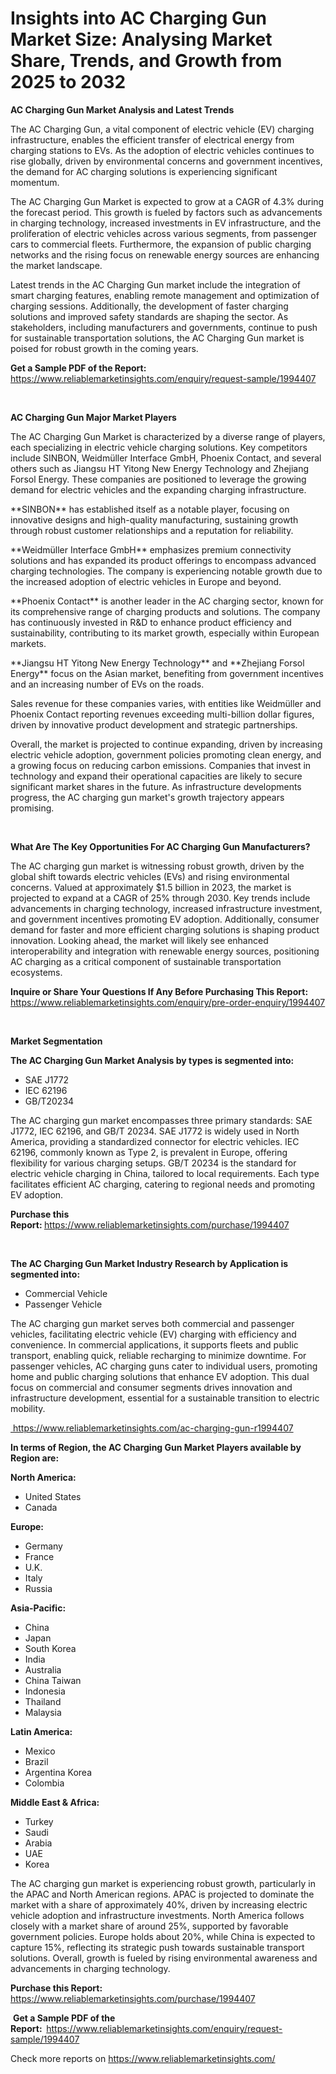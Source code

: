<p><h1>Insights into AC Charging Gun Market Size: Analysing Market Share, Trends, and Growth from 2025 to 2032</h1></p><p><strong>AC Charging Gun Market Analysis and Latest Trends</strong></p>
<p><p>The AC Charging Gun, a vital component of electric vehicle (EV) charging infrastructure, enables the efficient transfer of electrical energy from charging stations to EVs. As the adoption of electric vehicles continues to rise globally, driven by environmental concerns and government incentives, the demand for AC charging solutions is experiencing significant momentum.</p><p>The AC Charging Gun Market is expected to grow at a CAGR of 4.3% during the forecast period. This growth is fueled by factors such as advancements in charging technology, increased investments in EV infrastructure, and the proliferation of electric vehicles across various segments, from passenger cars to commercial fleets. Furthermore, the expansion of public charging networks and the rising focus on renewable energy sources are enhancing the market landscape.</p><p>Latest trends in the AC Charging Gun market include the integration of smart charging features, enabling remote management and optimization of charging sessions. Additionally, the development of faster charging solutions and improved safety standards are shaping the sector. As stakeholders, including manufacturers and governments, continue to push for sustainable transportation solutions, the AC Charging Gun market is poised for robust growth in the coming years.</p></p>
<p><strong>Get a Sample PDF of the Report:&nbsp;</strong> <a href="https://www.reliablemarketinsights.com/enquiry/request-sample/1994407?utm_campaign=3312&utm_medium=2&utm_source=Github&utm_content=ia&utm_term=31032025&utm_id=ac-charging-gun">https://www.reliablemarketinsights.com/enquiry/request-sample/1994407</a></p>
<p>&nbsp;</p>
<p><strong>AC Charging Gun Major Market Players</strong></p>
<p><p>The AC Charging Gun Market is characterized by a diverse range of players, each specializing in electric vehicle charging solutions. Key competitors include SINBON, Weidmüller Interface GmbH, Phoenix Contact, and several others such as Jiangsu HT Yitong New Energy Technology and Zhejiang Forsol Energy. These companies are positioned to leverage the growing demand for electric vehicles and the expanding charging infrastructure.</p><p>**SINBON** has established itself as a notable player, focusing on innovative designs and high-quality manufacturing, sustaining growth through robust customer relationships and a reputation for reliability. </p><p>**Weidmüller Interface GmbH** emphasizes premium connectivity solutions and has expanded its product offerings to encompass advanced charging technologies. The company is experiencing notable growth due to the increased adoption of electric vehicles in Europe and beyond.</p><p>**Phoenix Contact** is another leader in the AC charging sector, known for its comprehensive range of charging products and solutions. The company has continuously invested in R&D to enhance product efficiency and sustainability, contributing to its market growth, especially within European markets.</p><p>**Jiangsu HT Yitong New Energy Technology** and **Zhejiang Forsol Energy** focus on the Asian market, benefiting from government incentives and an increasing number of EVs on the roads.</p><p>Sales revenue for these companies varies, with entities like Weidmüller and Phoenix Contact reporting revenues exceeding multi-billion dollar figures, driven by innovative product development and strategic partnerships.</p><p>Overall, the market is projected to continue expanding, driven by increasing electric vehicle adoption, government policies promoting clean energy, and a growing focus on reducing carbon emissions. Companies that invest in technology and expand their operational capacities are likely to secure significant market shares in the future. As infrastructure developments progress, the AC charging gun market's growth trajectory appears promising.</p></p>
<p>&nbsp;</p>
<p><strong>What Are The Key Opportunities For AC Charging Gun Manufacturers?</strong></p>
<p><p>The AC charging gun market is witnessing robust growth, driven by the global shift towards electric vehicles (EVs) and rising environmental concerns. Valued at approximately $1.5 billion in 2023, the market is projected to expand at a CAGR of 25% through 2030. Key trends include advancements in charging technology, increased infrastructure investment, and government incentives promoting EV adoption. Additionally, consumer demand for faster and more efficient charging solutions is shaping product innovation. Looking ahead, the market will likely see enhanced interoperability and integration with renewable energy sources, positioning AC charging as a critical component of sustainable transportation ecosystems.</p></p>
<p><strong>Inquire or Share Your Questions If Any Before Purchasing This Report:</strong> <a href="https://www.reliablemarketinsights.com/enquiry/pre-order-enquiry/1994407?utm_campaign=3312&utm_medium=2&utm_source=Github&utm_content=ia&utm_term=31032025&utm_id=ac-charging-gun">https://www.reliablemarketinsights.com/enquiry/pre-order-enquiry/1994407</a></p>
<p>&nbsp;</p>
<p><strong>Market Segmentation</strong></p>
<p><strong>The AC Charging Gun Market Analysis by types is segmented into:</strong></p>
<p><ul><li>SAE J1772</li><li>IEC 62196</li><li>GB/T20234</li></ul></p>
<p><p>The AC charging gun market encompasses three primary standards: SAE J1772, IEC 62196, and GB/T 20234. SAE J1772 is widely used in North America, providing a standardized connector for electric vehicles. IEC 62196, commonly known as Type 2, is prevalent in Europe, offering flexibility for various charging setups. GB/T 20234 is the standard for electric vehicle charging in China, tailored to local requirements. Each type facilitates efficient AC charging, catering to regional needs and promoting EV adoption.</p></p>
<p><strong>Purchase this Report:&nbsp;</strong><a href="https://www.reliablemarketinsights.com/purchase/1994407?utm_campaign=3312&utm_medium=2&utm_source=Github&utm_content=ia&utm_term=31032025&utm_id=ac-charging-gun">https://www.reliablemarketinsights.com/purchase/1994407</a></p>
<p>&nbsp;</p>
<p><strong>The AC Charging Gun Market Industry Research by Application is segmented into:</strong></p>
<p><ul><li>Commercial Vehicle</li><li>Passenger Vehicle</li></ul></p>
<p><p>The AC charging gun market serves both commercial and passenger vehicles, facilitating electric vehicle (EV) charging with efficiency and convenience. In commercial applications, it supports fleets and public transport, enabling quick, reliable recharging to minimize downtime. For passenger vehicles, AC charging guns cater to individual users, promoting home and public charging solutions that enhance EV adoption. This dual focus on commercial and consumer segments drives innovation and infrastructure development, essential for a sustainable transition to electric mobility.</p></p>
<p><a href="https://www.reliablemarketinsights.com/ac-charging-gun-r1994407?utm_campaign=3312&utm_medium=2&utm_source=Github&utm_content=ia&utm_term=31032025&utm_id=ac-charging-gun">&nbsp;https://www.reliablemarketinsights.com/ac-charging-gun-r1994407</a></p>
<p><strong>In terms of Region, the AC Charging Gun Market Players available by Region are:</strong></p>
<p>
    <p> <strong> North America: </strong>
        <ul>
            <li>United States</li>
            <li>Canada</li>
        </ul>
        </p> 
    <p> <strong> Europe: </strong>
        <ul>
            <li>Germany</li>
            <li>France</li>
            <li>U.K.</li>
            <li>Italy</li>
            <li>Russia</li>
        </ul>
        </p> 
    <p> <strong> Asia-Pacific: </strong>
        <ul>
            <li>China</li>
            <li>Japan</li>
            <li>South Korea</li>
            <li>India</li>
            <li>Australia</li>
            <li>China Taiwan</li>
            <li>Indonesia</li>
            <li>Thailand</li>
            <li>Malaysia</li>
        </ul>
        </p> 
    <p> <strong> Latin America: </strong>
        <ul>
            <li>Mexico</li>
            <li>Brazil</li>
            <li>Argentina Korea</li>
            <li>Colombia</li>
        </ul>
        </p> 
    <p> <strong> Middle East & Africa: </strong>
        <ul>
            <li>Turkey</li>
            <li>Saudi</li>
            <li>Arabia</li>
            <li>UAE</li>
            <li>Korea</li>
        </ul>
    </p>
    </p>
<p><p>The AC charging gun market is experiencing robust growth, particularly in the APAC and North American regions. APAC is projected to dominate the market with a share of approximately 40%, driven by increasing electric vehicle adoption and infrastructure investments. North America follows closely with a market share of around 25%, supported by favorable government policies. Europe holds about 20%, while China is expected to capture 15%, reflecting its strategic push towards sustainable transport solutions. Overall, growth is fueled by rising environmental awareness and advancements in charging technology.</p></p>
<p><strong>Purchase this Report: </strong><a href="https://www.reliablemarketinsights.com/purchase/1994407?utm_campaign=3312&utm_medium=2&utm_source=Github&utm_content=ia&utm_term=31032025&utm_id=ac-charging-gun">https://www.reliablemarketinsights.com/purchase/1994407</a></p>
<p>&nbsp;<strong>Get a Sample PDF of the Report:&nbsp;&nbsp;</strong><a href="https://www.reliablemarketinsights.com/enquiry/request-sample/1994407?utm_campaign=3312&utm_medium=2&utm_source=Github&utm_content=ia&utm_term=31032025&utm_id=ac-charging-gun">https://www.reliablemarketinsights.com/enquiry/request-sample/1994407</a></p>
<p><strong></strong></p>
<p>Check more reports on <a href="https://www.reliablemarketinsights.com/?utm_campaign=3312&utm_medium=2&utm_source=Github&utm_content=ia&utm_term=31032025&utm_id=ac-charging-gun">https://www.reliablemarketinsights.com/</a></p>